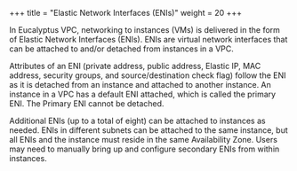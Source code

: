 +++
title = "Elastic Network Interfaces (ENIs)"
weight = 20
+++

In Eucalyptus VPC, networking to instances (VMs) is delivered in the form of Elastic Network Interfaces (ENIs). ENIs are virtual network interfaces that can be attached to and/or detached from instances in a VPC. 

Attributes of an ENI (private address, public address, Elastic IP, MAC address, security groups, and source/destination check flag) follow the ENI as it is detached from an instance and attached to another instance. An instance in a VPC has a default ENI attached, which is called the primary ENI. The Primary ENI cannot be detached. 

Additional ENIs (up to a total of eight) can be attached to instances as needed. ENIs in different subnets can be attached to the same instance, but all ENIs and the instance must reside in the same Availability Zone. Users may need to manually bring up and configure secondary ENIs from within instances. 

